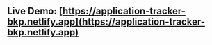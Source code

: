 ## Live Demo: [https://application-tracker-bkp.netlify.app](https://application-tracker-bkp.netlify.app)
